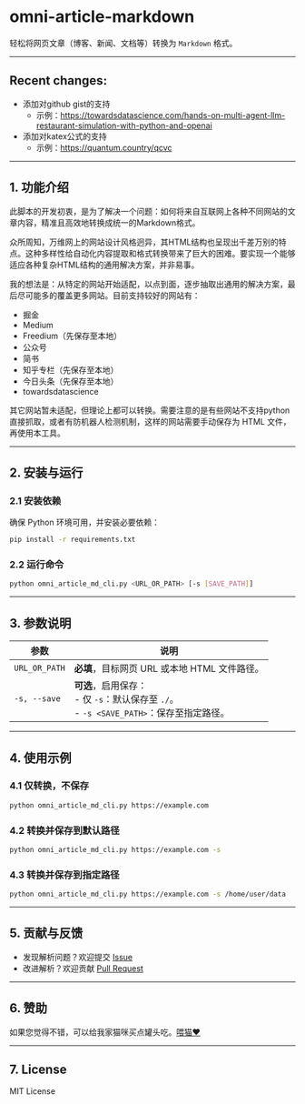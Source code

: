 # **omni-article-markdown**

轻松将网页文章（博客、新闻、文档等）转换为 `Markdown` 格式。

---

## Recent changes:

- 添加对github gist的支持
  - 示例：https://towardsdatascience.com/hands-on-multi-agent-llm-restaurant-simulation-with-python-and-openai
- 添加对katex公式的支持
  - 示例：https://quantum.country/qcvc

---

## **1. 功能介绍**
此脚本的开发初衷，是为了解决一个问题：如何将来自互联网上各种不同网站的文章内容，精准且高效地转换成统一的Markdown格式。

众所周知，万维网上的网站设计风格迥异，其HTML结构也呈现出千差万别的特点。这种多样性给自动化内容提取和格式转换带来了巨大的困难。要实现一个能够适应各种复杂HTML结构的通用解决方案，并非易事。

我的想法是：从特定的网站开始适配，以点到面，逐步抽取出通用的解决方案，最后尽可能多的覆盖更多网站。目前支持较好的网站有：

- 掘金
- Medium
- Freedium（先保存至本地）
- 公众号
- 简书
- 知乎专栏（先保存至本地）
- 今日头条（先保存至本地）
- towardsdatascience

其它网站暂未适配，但理论上都可以转换。需要注意的是有些网站不支持python直接抓取，或者有防机器人检测机制，这样的网站需要手动保存为 HTML 文件，再使用本工具。

---

## **2. 安装与运行**

### **2.1 安装依赖**
确保 Python 环境可用，并安装必要依赖：
```sh
pip install -r requirements.txt
```

### **2.2 运行命令**
```sh
python omni_article_md_cli.py <URL_OR_PATH> [-s [SAVE_PATH]]
```

---

## **3. 参数说明**

| 参数               | 说明 |
|--------------------|------|
| `URL_OR_PATH`     | **必填**，目标网页 URL 或本地 HTML 文件路径。 |
| `-s, --save`      | **可选**，启用保存：<br> - 仅 `-s`：默认保存至 `./`。<br> - `-s <SAVE_PATH>`：保存至指定路径。 |

---

## **4. 使用示例**

### **4.1 仅转换，不保存**
```sh
python omni_article_md_cli.py https://example.com
```

### **4.2 转换并保存到默认路径**
```sh
python omni_article_md_cli.py https://example.com -s
```

### **4.3 转换并保存到指定路径**
```sh
python omni_article_md_cli.py https://example.com -s /home/user/data
```

---

## **5. 贡献与反馈**
- 发现解析问题？欢迎提交 [Issue](https://github.com/caol64/omni-article-markdown/issues)
- 改进解析？欢迎贡献 [Pull Request](https://github.com/caol64/omni-article-markdown/pulls)

---

## **6. 赞助**

如果您觉得不错，可以给我家猫咪买点罐头吃。[喂猫❤️](https://yuzhi.tech/sponsor)

---

## **7. License**

MIT License